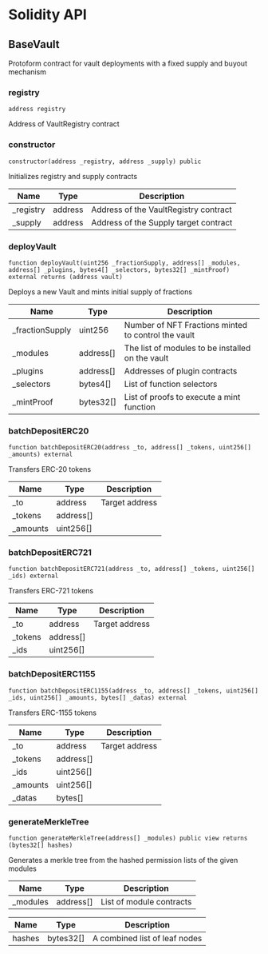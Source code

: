 # Solidity API

## BaseVault

Protoform contract for vault deployments with a fixed supply and buyout mechanism

### registry

```solidity
address registry
```

Address of VaultRegistry contract

### constructor

```solidity
constructor(address _registry, address _supply) public
```

Initializes registry and supply contracts

| Name | Type | Description |
| ---- | ---- | ----------- |
| _registry | address | Address of the VaultRegistry contract |
| _supply | address | Address of the Supply target contract |

### deployVault

```solidity
function deployVault(uint256 _fractionSupply, address[] _modules, address[] _plugins, bytes4[] _selectors, bytes32[] _mintProof) external returns (address vault)
```

Deploys a new Vault and mints initial supply of fractions

| Name | Type | Description |
| ---- | ---- | ----------- |
| _fractionSupply | uint256 | Number of NFT Fractions minted to control the vault |
| _modules | address[] | The list of modules to be installed on the vault |
| _plugins | address[] | Addresses of plugin contracts |
| _selectors | bytes4[] | List of function selectors |
| _mintProof | bytes32[] | List of proofs to execute a mint function |

### batchDepositERC20

```solidity
function batchDepositERC20(address _to, address[] _tokens, uint256[] _amounts) external
```

Transfers ERC-20 tokens

| Name | Type | Description |
| ---- | ---- | ----------- |
| _to | address | Target address |
| _tokens | address[] |  |
| _amounts | uint256[] |  |

### batchDepositERC721

```solidity
function batchDepositERC721(address _to, address[] _tokens, uint256[] _ids) external
```

Transfers ERC-721 tokens

| Name | Type | Description |
| ---- | ---- | ----------- |
| _to | address | Target address |
| _tokens | address[] |  |
| _ids | uint256[] |  |

### batchDepositERC1155

```solidity
function batchDepositERC1155(address _to, address[] _tokens, uint256[] _ids, uint256[] _amounts, bytes[] _datas) external
```

Transfers ERC-1155 tokens

| Name | Type | Description |
| ---- | ---- | ----------- |
| _to | address | Target address |
| _tokens | address[] |  |
| _ids | uint256[] |  |
| _amounts | uint256[] |  |
| _datas | bytes[] |  |

### generateMerkleTree

```solidity
function generateMerkleTree(address[] _modules) public view returns (bytes32[] hashes)
```

Generates a merkle tree from the hashed permission lists of the given modules

| Name | Type | Description |
| ---- | ---- | ----------- |
| _modules | address[] | List of module contracts |

| Name | Type | Description |
| ---- | ---- | ----------- |
| hashes | bytes32[] | A combined list of leaf nodes |

